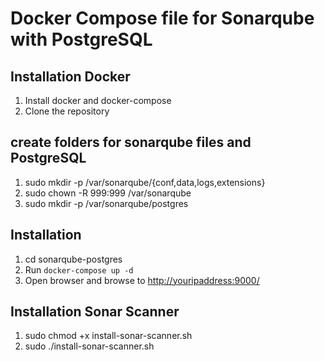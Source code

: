 # Docker Compose file for Sonarqube with PostgreSQL

## Installation Docker

1. Install docker and docker-compose
1. Clone the repository

## create folders for sonarqube files and PostgreSQL
1. sudo mkdir -p /var/sonarqube/{conf,data,logs,extensions}
1. sudo chown -R 999:999 /var/sonarqube
1. sudo mkdir -p /var/sonarqube/postgres

## Installation

1. cd sonarqube-postgres
1. Run `docker-compose up -d`
1. Open browser and browse to <http://youripaddress:9000/>

## Installation Sonar Scanner

1. sudo chmod +x install-sonar-scanner.sh
1. sudo ./install-sonar-scanner.sh
